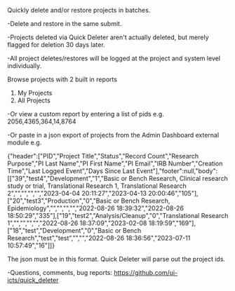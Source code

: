 Quickly delete and/or restore projects in batches.

-Delete and restore in the same submit.

-Projects deleted via Quick Deleter aren't actually deleted, but merely flagged for deletion 30 days later.

-All project deletes/restores will be logged at the project and system level individually.

Browse projects with 2 built in reports

1. My Projects
2. All Projects

-Or view a custom report by entering a list of pids
e.g. 2056,4365,364,14,8764

-Or paste in a json export of projects from the Admin Dashboard external module e.g.

{"header":["PID","Project Title","Status","Record Count","Research Purpose","PI Last Name","PI First Name","PI Email","IRB Number","Creation Time","Last Logged Event","Days Since Last Event"],"footer":null,"body":[["39","test4","Development","1","Basic or Bench Research, Clinical research study or trial, Translational Research 1, Translational Research 2","","","","","2023-04-04 20:11:27","2023-04-13 20:00:46","105"],["20","test3","Production","0","Basic or Bench Research, Epidemiology","","","","","2022-08-26 18:39:32","2022-08-26 18:50:29","335"],["19","test2","Analysis/Cleanup","0","Translational Research 1","","","","","2022-08-26 18:37:09","2023-02-08 18:19:59","169"],["18","test","Development","0","Basic or Bench Research","test","test","","","2022-08-26 18:36:56","2023-07-11 10:57:49","16"]]}

The json must be in this format. Quick Deleter will parse out the project ids.

-Questions, comments, bug reports: https://github.com/ui-icts/quick_deleter
